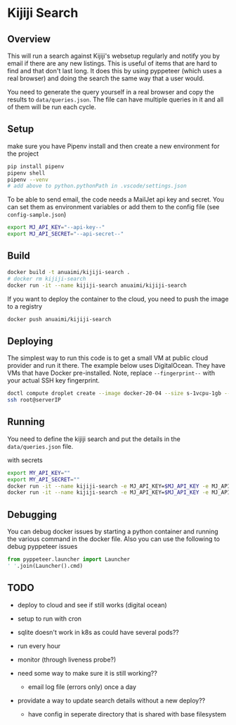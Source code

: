 # Kijiji Search

## Overview

This will run a search against Kijiji's websetup regularly and notify you by email if there are any new listings.  This is useful of items that are hard to find and that don't last long. It does this by using pyppeteer (which uses a real browser) and doing the search the same way that a user would.

You need to generate the query yourself in a real browser and copy the results to `data/queries.json`.  The file can have multiple queries in it and all of them will be run each cycle.

## Setup

make sure you have Pipenv install and then create a new environment for the project

```bash
pip install pipenv
pipenv shell
pipenv --venv
# add above to python.pythonPath in .vscode/settings.json
```

To be able to send email, the code needs a MailJet api key and secret. You can set them as environment variables or add them to the config file (see `config-sample.json`)

```bash
export MJ_API_KEY="--api-key--"
export MJ_API_SECRET="--api-secret--"
```

## Build

```bash
docker build -t anuaimi/kijiji-search .
# docker rm kijiji-search
docker run -it --name kijiji-search anuaimi/kijiji-search
```

If you want to deploy the container to the cloud, you need to push the image to a registry

```bash
docker push anuaimi/kijiji-search
```

## Deploying

The simplest way to run this code is to get a small VM at public cloud provider and run it there.  The example below uses DigitalOcean.  They have VMs that have Docker pre-installed.  Note, replace `--fingerprint--` with your actual SSH key fingerprint.

```bash
doctl compute droplet create --image docker-20-04 --size s-1vcpu-1gb --region tor1 --ssh-keys --fingerprint-- kijiji-search
ssh root@serverIP
```

## Running

You need to define the kijiji search and put the details in the `data/queries.json` file.

with secrets

```bash
export MY_API_KEY=""
export MY_API_SECRET=""
docker run -it --name kijiji-search -e MJ_API_KEY=$MJ_API_KEY -e MJ_API_SECRET=$MJ_API_SECRET kijiji-search
docker run -it --name kijiji-search -e MJ_API_KEY=$MJ_API_KEY -e MJ_API_SECRET=$MJ_API_SECRET -v data:/data kijiji-search
```

## Debugging

You can debug docker issues by starting a python container and running the various command in the docker file.  Also you can use the following to debug pyppeteer issues

```python
from pyppeteer.launcher import Launcher
' '.join(Launcher().cmd)
```

## TODO

- deploy to cloud and see if still works (digital ocean)
- setup to run with cron
- sqlite doesn't work in k8s as could have several pods??

- run every hour
- monitor (through liveness probe?)
- need some way to make sure it is still working??
  - email log file (errors only) once a day
- providate a way to update search details without a new deploy??
  - have config in seperate directory that is shared with base filesystem
